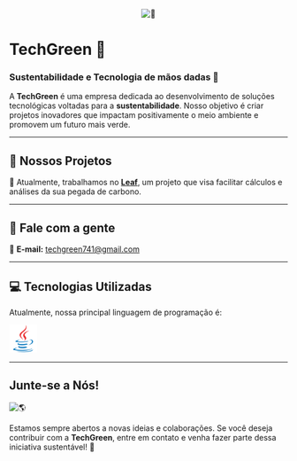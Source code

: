 <p align="center">
  <picture>
    <source srcset="https://fonts.gstatic.com/s/e/notoemoji/latest/1f331/512.webp" type="image/webp">
    <img src="https://fonts.gstatic.com/s/e/notoemoji/latest/1f331/512.gif" alt="🌱" width="50" height="50">
  </picture>
</p>

# TechGreen 🌱

### Sustentabilidade e Tecnologia de mãos dadas 🍃

A **TechGreen** é uma empresa dedicada ao desenvolvimento de soluções tecnológicas voltadas para a **sustentabilidade**. Nosso objetivo é criar projetos inovadores que impactam positivamente o meio ambiente e promovem um futuro mais verde.

---

## 🌿 Nossos Projetos

🚀 Atualmente, trabalhamos no **[Leaf](https://github.com/TechGreenbr/Leafcalc)**, um projeto que visa facilitar cálculos e análises da sua pegada de carbono.

---

## 💬 Fale com a gente

📩 **E-mail:** [techgreen741@gmail.com](mailto:techgreen741@gmail.com)


---

## 💻 Tecnologias Utilizadas

Atualmente, nossa principal linguagem de programação é:

<p align="left">
  <a href="https://www.java.com" target="_blank" rel="noreferrer">
    <img src="https://raw.githubusercontent.com/devicons/devicon/master/icons/java/java-original.svg" alt="Java" width="50" height="50"/>
  </a>
</p>

---

## <picture> Junte-se a Nós!
  <source srcset="https://fonts.gstatic.com/s/e/notoemoji/latest/1f30e/512.webp" type="image/webp">
  <img src="https://fonts.gstatic.com/s/e/notoemoji/latest/1f30e/512.gif" alt="🌎" width="32" height="32">
</picture>

Estamos sempre abertos a novas ideias e colaborações. Se você deseja contribuir com a **TechGreen**, entre em contato e venha fazer parte dessa iniciativa sustentável! 💚

